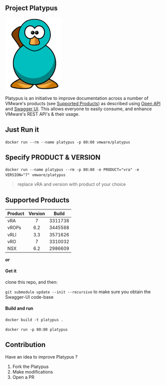 ## Project Platypus
![](platypus.jpg)

Platypus is an initiative to improve documentation across a number of VMware's products (see [Supported Products](#supported-products)) as described using [Open API](https://openapis.org/) and [Swagger UI](http://swagger.io/swagger-ui/). This allows everyone to easily consume, and enhance VMware's REST API's & their usage.

## Just Run it

`docker run --rm --name platypus -p 80:80 vmware/platypus`

## Specify PRODUCT & VERSION

`docker run --name platypus --rm -p 80:80 -e PRODUCT="vra" -e VERSION="7" vmware/platypus`

> replace vRA and version with product of your choice

## Supported Products

| Product       | Version       | Build   |
| ------------- | :---:         | :---:   |
| vRA           | 7             | 3311738 |
| vROPs         | 6.2           | 3445568 |
| vRLI          | 3.3           | 3571626 |
| vRO           | 7             | 3310032 |
| NSX			| 6.2		    | 2986609 |


_**or**_

#### Get it

clone this repo, and then:

`git submodule update --init --recursive` to make sure you obtain the Swagger-UI code-base

#### Build and run

`docker build -t platypus .`

`docker run -p 80:80 platypus`

## Contribution

Have an idea to improve Platypus ?

1. Fork the Platypus
2. Make modifications
3. Open a PR
